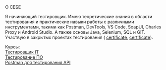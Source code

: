 О СЕБЕ

Я начинающий тестировщик. Имею теоретические знания в области тестирования и практические навыки работы с различными инструментами, такими как Postman, DevTools, VS Code, SoapUI, Charles Proxy и Android Studio. А также основы Java, Selenium, SQL и GIT.
Участвую в закрытых проектах тестирования ( [сertificate](https://drive.google.com/file/d/1yLkNoPZeVvbRsFL349PMenipj8hxNEFs/view?usp=drive_link), [certificate](https://drive.google.com/file/d/1ro24PKybQObG17hEhplbSzKTM0P3h3_N/view?usp=drive_link)).

Курсы:  
[Тестировщик IT](https://drive.google.com/file/d/169CA4p-QcwH81wO6WMKssvAaIATC0dSr/view?usp=drive_link)  
[Тестирование ПО](https://drive.google.com/file/d/1Owt2pbK_6TXImhTfR3daJv4qEECu-rTL/view?usp=drive_link)  
[Postman для тестирования API](https://drive.google.com/file/d/1K7aJhiQRT1RHMZ-rCqoZ6gAa_7SIZ0Wx/view?usp=drive_link)
